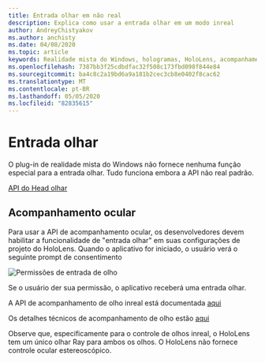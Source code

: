 ```yaml
---
title: Entrada olhar em não real
description: Explica como usar a entrada olhar em um modo inreal
author: AndreyChistyakov
ms.author: anchisty
ms.date: 04/08/2020
ms.topic: article
keywords: Realidade mista do Windows, hologramas, HoloLens, acompanhamento de olho
ms.openlocfilehash: 7387bb3f25cdbdfac32f508c173fbd098f844e84
ms.sourcegitcommit: ba4c8c2a19bd6a9a181b2cec3cb8e0402f8cac62
ms.translationtype: MT
ms.contentlocale: pt-BR
ms.lasthandoff: 05/05/2020
ms.locfileid: "82835615"
---
```

# <a name="gaze-input"></a>Entrada olhar

O plug-in de realidade mista do Windows não fornece nenhuma função especial para a entrada olhar. Tudo funciona embora a API não real padrão.

[API do Head olhar](https://docs.unrealengine.com/en-US/BlueprintAPI/Input/HeadMountedDisplay/index.html)

## <a name="eye-tracking"></a>Acompanhamento ocular

Para usar a API de acompanhamento ocular, os desenvolvedores devem habilitar a funcionalidade de "entrada olhar" em suas configurações de projeto do HoloLens. Quando o aplicativo for iniciado, o usuário verá o seguinte prompt de consentimento

![Permissões de entrada de olho](images/unreal/eye-input-permissions.png)
 
Se o usuário der sua permissão, o aplicativo receberá uma entrada olhar. 

A API de acompanhamento de olho inreal está documentada [aqui](https://docs.unrealengine.com/en-US/BlueprintAPI/EyeTracking/index.html)

Os detalhes técnicos de acompanhamento de olho estão [aqui](eye-tracking.md)

Observe que, especificamente para o controle de olhos inreal, o HoloLens tem um único olhar Ray para ambos os olhos. O HoloLens não fornece controle ocular estereoscópico.
